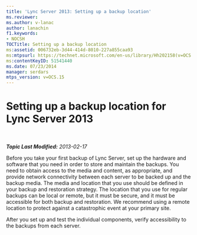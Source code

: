 ```yaml
---
title: 'Lync Server 2013: Setting up a backup location'
ms.reviewer: 
ms.author: v-lanac
author: lanachin
f1.keywords:
- NOCSH
TOCTitle: Setting up a backup location
ms:assetid: 006732eb-3d44-414d-8010-227a855caa93
ms:mtpsurl: https://technet.microsoft.com/en-us/library/Hh202158(v=OCS.15)
ms:contentKeyID: 51541440
ms.date: 07/23/2014
manager: serdars
mtps_version: v=OCS.15
---
```


<div data-xmlns="http://www.w3.org/1999/xhtml">

<div class="topic" data-xmlns="http://www.w3.org/1999/xhtml" data-msxsl="urn:schemas-microsoft-com:xslt" data-cs="https://msdn.microsoft.com/">

<div data-asp="https://msdn2.microsoft.com/asp">

# Setting up a backup location for Lync Server 2013

</div>

<div id="mainSection">

<div id="mainBody">

<span> </span>

_**Topic Last Modified:** 2013-02-17_

Before you take your first backup of Lync Server, set up the hardware and software that you need in order to store and maintain the backups. You need to obtain access to the media and content, as appropriate, and provide network connectivity between each server to be backed up and the backup media. The media and location that you use should be defined in your backup and restoration strategy. The location that you use for regular backups can be local or remote, but it must be secure, and it must be accessible for both backup and restoration. We recommend using a remote location to protect against a catastrophic event at your primary site.

After you set up and test the individual components, verify accessibility to the backups from each server.

</div>

<span> </span>

</div>

</div>

</div>

